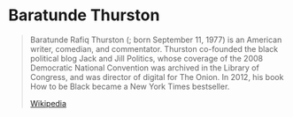 # Baratunde Thurston

> Baratunde Rafiq Thurston (; born September 11, 1977) is an American writer, comedian, and commentator. Thurston co-founded the black political blog Jack and Jill Politics, whose coverage of the 2008 Democratic National Convention was archived in the Library of Congress, and was director of digital for The Onion. In 2012, his book How to be Black became a New York Times bestseller.
>
> [Wikipedia](https://en.wikipedia.org/wiki/Baratunde%20Thurston)